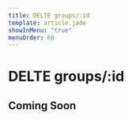 ```yaml
---
title: DELTE groups/:id
template: article.jade
showInMenu: "true"
menuOrder: 60
---
```


# DELTE groups/:id

## Coming Soon
